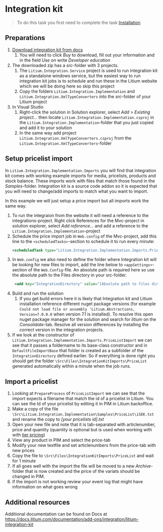 # Integration kit

> To do this task you first need to complete the task [Installation](../Installation)

## Preparations

1. [Download integration kit from docs](https://docs.litium.com/add-ons/connectors/litium-integration-kit-for-litium-7)
    1. You will need to click _Buy_ to download, fill out your information and in the field _Use on_ write _Developer education_
1. The downloaded zip has a _src_-folder with 3 projects. 
    1. The `Litium.Integration.Service` project is used to run integration kit as a standalone windows service, but the easiest way to run integration kit jobs is to schedule and run these in the Litium website which we will be doing here so skip this project
    1. Copy the folders `Litium.Integration.Implementation` and `Litium.Integration.XmlTypeConverters` into the _src_-folder of your Litium project
1. In Visual Studio 
    1. Right-click the solution in Solution explorer, select _Add > Existing project..._ then locate `Litium.Integration.Implementation.csproj` in the `Litium.Integration.Implementation`-folder that you just copied and add it to your solution
    1. In the same way add project `Litium.Integration.XmlTypeConverters.csproj` from the `Litium.Integration.XmlTypeConverters`-folder

## Setup pricelist import

In `Litium.Integration.Implementation.Imports` you will find that integration kit comes with working example imports for media, pricelists, products and stock balance. These imports work with files that match those found in the _Samples_-folder. Integration kit is a source code addon so it is expected that you will need to change/add imports to match what you want to import.

In this example we will just setup a price import but all imports work the same way.

1. To run the integraion from the website it will need a reference to the integrations-project. Right click References for the Mvc-project in solution explorer, select _Add reference..._ and add a reference to the `Litium.Integration.Implementation`-project
1. Schedule the price import job in `Web.config` of the Mvc-project, add this line to the `<scheduledTasks>`-section to schedule it to run every minute:
    ```XML
    <scheduledTask type="Litium.Integration.Implementation.Imports.PriceListImport, Litium.Integration.Implementation" startTime="00:01" interval="1m" />
    ```
1. In `Web.config` we also need to define the folder where Integration kit will be looking for new files to import, add the line below to `<appSettings>`-section of the `Web.Config`-file. An absolute path is required here so use the absolute path to the Files directory in your src-folder.
    ```XML
     <add key="IntegrationDirectory" value="[Absolute path to files directory]\IntegrationKitImports" />
    ```
1. Build and run the solution
    1. If you get build errors here it is likely that Integration kit and Litium installation reference different nuget package versions (for example `Could not load file or assembly 'Litium.Abstractions, Version=7.0.0.0` when version 7.1 is installed). To resolve this open nuget package manager for the solution and search for _litium_ on the _Consolidate_-tab. Resolve all version differences by installing the correct version in the integration projects.
1. If we look at the constructor of `Litium.Integration.Implementation.Imports.PriceListImport` we can see that it passes a foldername to its base-class constructor and in `DefaultFileImportBase` that folder is created as a subfolder of the `IntegrationDirectory` defined earlier. So if everything is done right you should get the folder `\Src\Files\IntegrationKitImports\PriceList` generated automatically within a minute when the job runs.

## Import a pricelist

1. Looking at `PrepareProcess` of `PriceListImport` we can see that the import expects a filename that match the id of a pricelist in Litium. You can see the Id of your pricelist by editing it in PIM in Litium backoffice.
1. Make a copy of the file `\Src\Litium.Integration.Implementation\Samples\PriceList\iSEK.txt` and rename the copy to _[your pricelists id].txt_
1. Open your new file and note that it is tab-separated with articlenumber, price and quantity (quantity is optional but is used when working with  with [tier pricing](https://docs.litium.com/documentation/litium-documentation/products/price-lists-and-calculations))
1. View any product in PIM and select the price-tab
1. Modify your new textfile and set articlenumbers from the price-tab with new prices
1. Copy the file to `\Src\Files\IntegrationKitImports\PriceList` and wait for 1 minute
1. If all goes well with the import the file will be moved to a new _Archive_-folder that is now created and the price of the variats should be changed in PIM.
1. If the import is not working review your event log that might have information on what goes wrong

## Additional resources

Additional documentation can be found on Docs at https://docs.litium.com/documentation/add-ons/integration/litium-integration-kit

